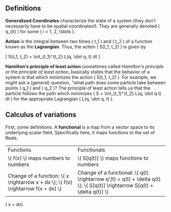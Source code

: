 ## Definitions

**Generalized Coordinates** characterize the state of a system (they don't necessarily have to be spatial coordinates!). They are generally denoted \( q_i(t) \) for some \( i = 1, 2, \ldots \).

**Action** is the integral between two times \( t_1 \) and \( t_2 \) of a function known as the **Lagrangian**. Thus, the action \( S(t_1, t_2) \) is given by 

\[ S(t_1, t_2) = \int_{t_1}^{t_2} L(q, \dot q, t) dt \]

**Hamilton's principle of least action** (sometimes called *Hamilton's principle* or the *principle of least action*, basically states that the behavior of a system is that which minimizes the action \( S(t_1, t_2) \). For example, we might ask a (general) question, "what path does some particle take between points \( q_1 \) and \( q_2 \)? The principle of least action tells us that the particle follows the path which minimizes \( S = \int_{t_1}^{t_2} L(q, \dot q t) dt \) for the appropriate Lagrangian \( L(q, \dot q, t) \).

## Calculus of variations

First, some definitions. A **functional** is a map from a vector space to its underlying scalar field. Specifically here, it maps functions to the set of Reals.

<table>
  <tr>
    <td>Functions</td><td>Functionals</td>
  </tr>
  <tr>
    <td>\( f(x) \) maps numbers to numbers</td><td>\( S[q(t)] \) maps functions to numbers</td>
  </tr>
  <tr>
    <td>Change of a function: \( x \rightarrow x + dx \); \( f(x) \rightarrow f(x + dx) \)</td><td>Change of a functional: \( q(t) \rightarrow q'(t) = q(t) + \delta q(t) \); \( S[q(t)] \rightarrow S[q(t) + \delta q(t)] \)</td>

  </tr>
</table>

\( x + dx\)
